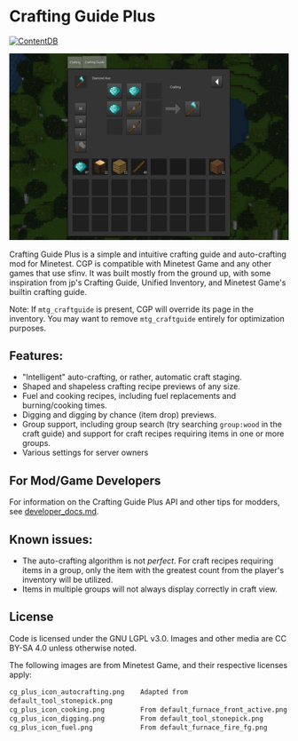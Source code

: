 # Crafting Guide Plus

[![ContentDB](https://content.minetest.net/packages/random_geek/cg_plus/shields/downloads/)](https://content.minetest.net/packages/random_geek/cg_plus/)

![screenshot](screenshot.png)

Crafting Guide Plus is a simple and intuitive crafting guide and auto-crafting mod for Minetest. CGP is compatible with
Minetest Game and any other games that use sfinv. It was built mostly from the ground up, with some inspiration from
jp's Crafting Guide, Unified Inventory, and Minetest Game's builtin crafting guide.

Note: If `mtg_craftguide` is present, CGP will override its page in the inventory. You may want to remove
`mtg_craftguide` entirely for optimization purposes.

## Features:

- "Intelligent" auto-crafting, or rather, automatic craft staging.
- Shaped and shapeless crafting recipe previews of any size.
- Fuel and cooking recipes, including fuel replacements and burning/cooking times.
- Digging and digging by chance (item drop) previews.
- Group support, including group search (try searching `group:wood` in the craft guide) and support for craft recipes
  requiring items in one or more groups.
- Various settings for server owners

## For Mod/Game Developers

For information on the Crafting Guide Plus API and other tips for modders, see [developer_docs.md](developer_docs.md).

## Known issues:

- The auto-crafting algorithm is not *perfect*. For craft recipes requiring items in a group, only the item with the
  greatest count from the player's inventory will be utilized.
- Items in multiple groups will not always display correctly in craft view.

## License

Code is licensed under the GNU LGPL v3.0. Images and other media are CC BY-SA 4.0 unless otherwise noted.

The following images are from Minetest Game, and their respective licenses apply:

```
cg_plus_icon_autocrafting.png    Adapted from default_tool_stonepick.png
cg_plus_icon_cooking.png         From default_furnace_front_active.png
cg_plus_icon_digging.png         From default_tool_stonepick.png
cg_plus_icon_fuel.png            From default_furnace_fire_fg.png
```
